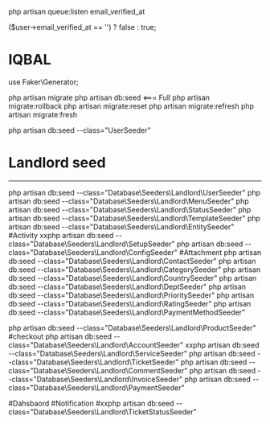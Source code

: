 php artisan queue:listen
email_verified_at

 ($user->email_verified_at == '') ? false : true;

# IQBAL
use Faker\Generator;

php artisan migrate
php artisan db:seed	<=== Full
php artisan migrate:rollback
php artisan migrate:reset
php artisan migrate:refresh
php artisan migrate:fresh

php artisan db:seed --class="UserSeeder"

# Landlord seed 
-------------------
php artisan db:seed --class="Database\Seeders\Landlord\UserSeeder"
php artisan db:seed --class="Database\Seeders\Landlord\MenuSeeder"
php artisan db:seed --class="Database\Seeders\Landlord\StatusSeeder"
php artisan db:seed --class="Database\Seeders\Landlord\TemplateSeeder"
php artisan db:seed --class="Database\Seeders\Landlord\EntitySeeder"
#Activity 
xxphp artisan db:seed --class="Database\Seeders\Landlord\SetupSeeder"
php artisan db:seed --class="Database\Seeders\Landlord\ConfigSeeder"
#Attachment 
php artisan db:seed --class="Database\Seeders\Landlord\ContactSeeder"
php artisan db:seed --class="Database\Seeders\Landlord\CategorySeeder"
php artisan db:seed --class="Database\Seeders\Landlord\CountrySeeder"
php artisan db:seed --class="Database\Seeders\Landlord\DeptSeeder"
php artisan db:seed --class="Database\Seeders\Landlord\PrioritySeeder"
php artisan db:seed --class="Database\Seeders\Landlord\RatingSeeder"
php artisan db:seed --class="Database\Seeders\Landlord\PaymentMethodSeeder"

php artisan db:seed --class="Database\Seeders\Landlord\ProductSeeder"
#checkout
php artisan db:seed --class="Database\Seeders\Landlord\AccountSeeder"
xxphp artisan db:seed --class="Database\Seeders\Landlord\ServiceSeeder"
php artisan db:seed --class="Database\Seeders\Landlord\TicketSeeder"
php artisan db:seed --class="Database\Seeders\Landlord\CommentSeeder"
php artisan db:seed --class="Database\Seeders\Landlord\InvoiceSeeder"
php artisan db:seed --class="Database\Seeders\Landlord\PaymentSeeder"


#Dahsbaord
#Notification
#xxphp artisan db:seed --class="Database\Seeders\Landlord\TicketStatusSeeder"


